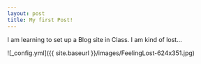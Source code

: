 ```yaml
---
layout: post
title: My first Post!
---
```


I am learning to set up a Blog site in Class. I am  kind of lost...


![_config.yml]({{ site.baseurl }}/images/FeelingLost-624x351.jpg)

